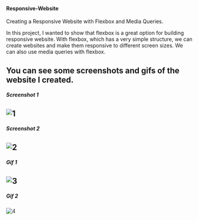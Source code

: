 #### Responsive-Website

Creating a Responsive Website with Flexbox and Media Queries.

In this project, I wanted to show that flexbox is a great option for building responsive website.
With flexbox, which has a very simple structure, we can create websites and make them responsive to different screen sizes.
We can also use media queries with flexbox.

You can see some screenshots and gifs of the website I created.
---
##### ***Screenshot 1***
![1](https://github.com/ysnhasan1/Responsive-Website/assets/102024926/a5988526-a365-41f5-a098-e2cccc2c8837)
---
##### ***Screenshot 2***
![2](https://github.com/ysnhasan1/Responsive-Website/assets/102024926/10ccfae4-9843-41d7-9f92-cad9e046701e)
---
##### ***Gif 1***
![3](https://github.com/ysnhasan1/Responsive-Website/assets/102024926/e99d1761-160d-43e3-9070-baa52579a207)
---
##### ***Gif 2***
![4](https://github.com/ysnhasan1/Responsive-Website/assets/102024926/6d45a435-9457-4403-8b58-284974ecac8f)
